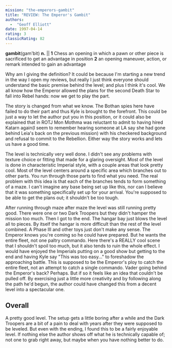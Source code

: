 ```yaml
---
mission: "the-emperors-gambit"
title: "REVIEW: The Emperor's Gambit"
authors: 
  -  "Geoff Elliott"
date: 1997-04-14
rating: 3
classicRating: 82
---
```


**gambit**(gam'bit) **n.** || **1** Chess an opening in which a pawn or other piece is sacrificed to get an advantage in position **2** an opening maneuver, action, or remark intended to gain an advantage

Why am I giving the definition? It could be because I'm starting a new trend in the way I open my reviews, but really I just think everyone should understand the basic premise behind the level; and plus I think it's cool. We all know how the Emperor allowed the plans for the second Death Star to fall into Rebel hands: now we get to play the part.

The story is changed from what we know. The Bothan spies here have failed to do their part and thus Kyle is brought to the forefront. This could be just a way to let the author put you in this position, or it could also be explained that in ROTJ Mon Mothma was reluctant to admit to having hired Katarn again(I seem to remember hearing someone at LA say she had gone behind Leia's back on the previous mission) with his checkered background and refusal to commit to the Rebellion. Either way the story works and lets us have a good time.

The level is technically very well done. I didn't see any problems with texture choice or fitting that made for a glaring oversight. Most of the level is done in characteristic Imperial style, with a couple areas that look pretty cool. Most of the level centers around a specific area which branches out to other parts. You run through those parts to find what you need. The real problem with this idea is that each of the branches tends to form something of a maze. I can't imagine any base being set up like this, nor can I believe that it was something specifically set up for your arrival. You're supposed to be able to get the plans out; it shouldn't be too tough.

After running through maze after maze the level was still running pretty good. There were one or two Dark Troopers but they didn't hamper the mission too much. Then I got to the end. The hangar bay just blows the level all to pieces. By itself the hangar is more difficult than the rest of the level combined. A Phase III and other toys just don't make any sense. The Emperor knows you're coming so he could have prepared. But he wants the entire fleet, not one paltry commando. Here there's a REALLY cool scene that I shouldn't spoil too much, but it also tends to ruin the whole effect. I would have enjoyed the Imperials putting on a good show but getting to the end and having Kyle say "This was too easy..." to foreshadow the approaching battle. This is supposed to be the Emperor's ploy to catch the entire fleet, not an attempt to catch a single commando. Vader going behind the Emperor's back? Perhaps. But if so it feels like an idea that couldn't be pulled off. By exercising just a little more creativity and by following along the path he'd begun, the author could have changed this from a decent level into a spectacular one.

## Overall

A pretty good level. The setup gets a little boring after a while and the Dark Troopers are a bit of a pain to deal with years after they were supposed to be leveled. But even with the ending, I found this to be a fairly enjoyable level. If nothing else the author shows off what he is technically capable of; not one to grab right away, but maybe when you have nothing better to do.
